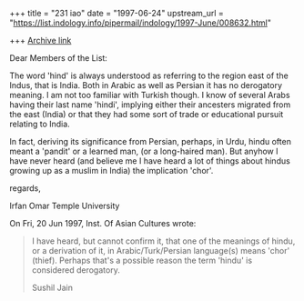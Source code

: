 +++
title = "231 iao"
date = "1997-06-24"
upstream_url = "https://list.indology.info/pipermail/indology/1997-June/008632.html"

+++
[Archive link](https://list.indology.info/pipermail/indology/1997-June/008632.html)


Dear Members of the List:

The word 'hind' is always understood as referring to the region east of 
the Indus, that is India. Both in Arabic as well as Persian it has no 
derogatory meaning. I am not too familiar with Turkish though. I know of 
several Arabs having their last name 'hindi', implying either their 
ancesters migrated from the east (India) or that they had some sort of 
trade or educational pursuit relating to India.

In fact, deriving its significance from Persian, perhaps, in Urdu, hindu 
often meant a 'pandit' or a learned man, (or a long-haired man). But 
anyhow I have never heard (and believe me I have heard a lot of things 
about hindus growing up as a muslim in India) the implication 'chor'.

regards,

Irfan Omar
Temple University


 On Fri, 20 Jun 1997, Inst. Of Asian Cultures wrote:

> 
> I have heard, but cannot confirm it, that one of the meanings of hindu, or
> a derivation of it, in Arabic/Turk/Persian language(s) means 'chor'
> (thief). Perhaps that's a possible reason the term 'hindu' is considered
> derogatory. 
> 
> Sushil Jain  
> 
> 
> 




